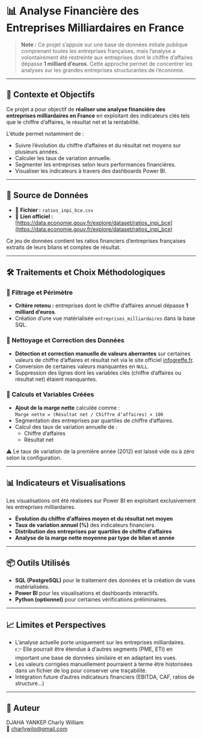 # 📊 Analyse Financière des Entreprises Milliardaires en France

> **Note :** Ce projet s’appuie sur une base de données initiale publique comprenant toutes les entreprises françaises, mais l’analyse a volontairement été restreinte aux entreprises dont le chiffre d’affaires dépasse **1 milliard d’euros**. Cette approche permet de concentrer les analyses sur les grandes entreprises structurantes de l’économie.

---

## 📌 Contexte et Objectifs

Ce projet a pour objectif de **réaliser une analyse financière des entreprises milliardaires en France** en exploitant des indicateurs clés tels que le chiffre d’affaires, le résultat net et la rentabilité.

L’étude permet notamment de :
- Suivre l’évolution du chiffre d’affaires et du résultat net moyens sur plusieurs années.
- Calculer les taux de variation annuelle.
- Segmenter les entreprises selon leurs performances financières.
- Visualiser les indicateurs à travers des dashboards Power BI.

---

## 📂 Source de Données

- 📑 **Fichier :** `ratios_inpi_bce.csv`
- 🔗 **Lien officiel :** [https://data.economie.gouv.fr/explore/dataset/ratios_inpi_bce](https://data.economie.gouv.fr/explore/dataset/ratios_inpi_bce)

Ce jeu de données contient les ratios financiers d’entreprises françaises extraits de leurs bilans et comptes de résultat.

---

## 🛠️ Traitements et Choix Méthodologiques

### 📌 Filtrage et Périmètre
- **Critère retenu :** entreprises dont le chiffre d’affaires annuel dépasse **1 milliard d’euros**.
- Création d’une vue matérialisée `entreprises_milliardaires` dans la base SQL.

### 📌 Nettoyage et Correction des Données
- **Détection et correction manuelle de valeurs aberrantes** sur certaines valeurs de chiffre d’affaires et résultat net via le site officiel [infogreffe.fr](https://www.infogreffe.fr/entreprise/).
- Conversion de certaines valeurs manquantes en `NULL`.
- Suppression des lignes dont les variables clés (chiffre d’affaires ou résultat net) étaient manquantes.

### 📌 Calculs et Variables Créées
- **Ajout de la marge nette** calculée comme :  
  `Marge nette = (Résultat net / Chiffre d’affaires) × 100`
- Segmentation des entreprises par quartiles de chiffre d’affaires.
- Calcul des taux de variation annuelle de :
  - Chiffre d’affaires
  - Résultat net

⚠️ Le taux de variation de la première année (2012) est laissé vide ou à zéro selon la configuration.

---

## 📊 Indicateurs et Visualisations

Les visualisations ont été réalisées sur Power BI en exploitant exclusivement les entreprises milliardaires.

- **Évolution du chiffre d’affaires moyen et du résultat net moyen**
- **Taux de variation annuel (%)** des indicateurs financiers.
- **Distribution des entreprises par quartiles de chiffre d’affaires**
- **Analyse de la marge nette moyenne par type de bilan et année**

---

## 📦 Outils Utilisés

- **SQL (PostgreSQL)** pour le traitement des données et la création de vues matérialisées.
- **Power BI** pour les visualisations et dashboards interactifs.
- **Python (optionnel)** pour certaines vérifications préliminaires.

---

## 📈 Limites et Perspectives

- L’analyse actuelle porte uniquement sur les entreprises milliardaires.  
  👉 Elle pourrait être étendue à d’autres segments (PME, ETI) en important une base de données similaire et en adaptant les vues.
- Les valeurs corrigées manuellement pourraient à terme être historisées dans un fichier de log pour conserver une traçabilité.
- Intégration future d’autres indicateurs financiers (EBITDA, CAF, ratios de structure…)

---

## 📌 Auteur

DJAHA YANKEP Charly William  
📧 charlywilo@gmail.com
